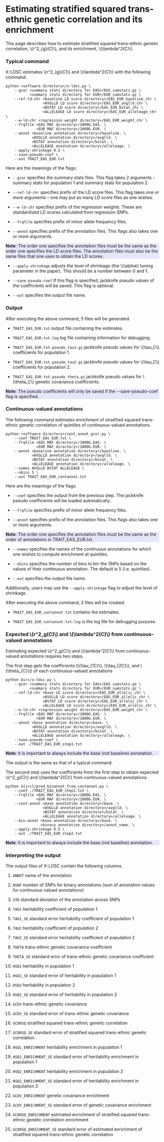 # Estimating stratified squared trans-ethnic genetic correlation and its enrichment

This page describes how to estimate stratified squared trans-ethnic genetic
correlation, \\(r^2_{g}(C)\\), and its enrichment, \\(\lambda^2(C)\\).

### Typical command

X-LDSC estimates \\(r^2_{g}(C)\\) and \\(\lambda^2(C)\\) with the
following command.

```
python <software directory>/x-ldsc.py \
    --gcor <summary stats directory for EAS>/EAS_sumstats.gz \
           <summary stats directory for EUR>/EUR_sumstats.gz \
    --ref-ld-chr <baseline LD score directory>/EAS_EUR_baseline_chr \
                 <AVGLLD LD score directory>/EAS_EUR_avglld_chr \
                 <BSTAT LD score directory>/EAS_EUR_bstat_chr \
                 <ALLELEAGE LD score directory>/EAS_EUR_alleleage_chr \
    --w-ld-chr <regression weight directory>/EAS_EUR_weight_chr \
    --frqfile <EAS MAF directory>/1000G.EAS. \
              <EUR MAF directory>/1000G.EUR. \
    --annot <baseline annotation directory>/baseline. \
            <AVGLLD annotation directory>/avglld. \
            <BSTAT annotation directory>/bstat. \
            <ALLELEAGE annotation directory>/alleleage. \
    --apply-shrinkage 0.5 \
    --save-pseudo-coef \
    --out TRAIT_EAS_EUR.txt
```

Here are the meanings of the flags:

* `--gcor` specifies the summary stats files. This flag takes 2 arguments -
summary stats for population 1 and summary stats for population 2.

* `--ref-ld-chr` specifies prefix of the LD score files. This flag takes one
or more arguments – one may put as many LD score files as one wishes.

* `--w-ld-chr` specifies prefix of the regression weights. These are
standardized LD scores calculated from regression SNPs.

* `--frqfile` specifies prefix of minor allele frequency files.

* `--annot` specifies prefix of the annotation files. This flags also takes
one or more arguments.

<div style="background-color:rgba(230, 230, 250, 1.0);">
<b>Note</b>: The order one specifies the annotation files must
be the same as the order one specifies the LD score files. The annotation
files must also be the same files that one uses to obtain the LD scores.
</div>

* `--apply-shrinkage` adjusts the level of shrinkage (the \\(\alpha\\) tuning
parameter in the paper). This should be a number between 0 and 1.

* `--save-pseudo-coef` If this flag is specified, jackknife pseudo values of
the coefficients will be saved. This flag is optional.

* `--out` specifies the output file name.

### Output

After executing the above command, 5 files will be generated.

* `TRAIT_EAS_EUR.txt` output file containing the estimates.

* `TRAIT_EAS_EUR.txt.log` log file containing information for debugging.

* `TRAIT_EAS_EUR.txt.pseudo_tau1.gz` jackknife pseudo values for \\(\tau_C\\)
coefficients for population 1.

* `TRAIT_EAS_EUR.txt.pseudo_tau2.gz` jackknife pseudo values for \\(\tau_C\\)
coefficients for population 2.

* `TRAIT_EAS_EUR.txt.pseudo_theta.gz` jackknife pseudo values for
\\(\theta_C\\) genetic covariance coefficients.

<div style="background-color:rgba(230, 230, 250, 1.0);">
<b>Note</b>: The pseudo coefficients will only be saved if the
--save-pseudo-coef flag is specified.
</div>

### Continuous-valued annotations

The following command estimates enrichment of stratified squared trans-ethnic
genetic correlation of quintiles of continuous-valued annotations.

```
python <software directory>/cont_annot_gcor.py \
    --coef TRAIT_EAS_EUR.txt \
    --frqfile <EAS MAF directory>/1000G.EAS. \
              <EUR MAF directory>/1000G.EUR. \
    --annot <baseline annotation directory>/baseline. \
            <AVGLLD annotation directory>/avglld. \
            <BSTAT annotation directory>/bstat. \
            <ALLELEAGE annotation directory>/alleleage. \
    --names AVGLLD BSTAT ALLELEAGE \
    --nbins 5 \
    --out TRAIT_EAS_EUR_contannot.txt
```

Here are the meanings of the flags.

* `--coef` specifies the output from the previous step. The jackknife pseudo
coefficients will be loaded automatically.

* `--frqfile` specifies prefix of minor allele frequency files.

* `--annot` specifies prefix of the annotation files. This flags also takes
one or more arguments.

<div style="background-color:rgba(230, 230, 250, 1.0);">
<b>Note</b>: The order one specifies the annotation files must be the same as the
order of annotations in TRAIT_EAS_EUR.txt.
</div>

* `--names` specifies the names of the continuous annotations for which one
wishes to compute enrichment at quintiles.

* `--nbins` specifies the number of bins to bin the SNPs based on the values
of their continuous annotation. The default is 5 (i.e. quintiles).

* `--out` specifies the output file name.

Additionally, users may use the `--apply-shrinkage` flag to adjust the level
of shrinkage.

After executing the above command, 2 files will be created.

* `TRAIT_EAS_EUR_contannot.txt` contains the estimates.

* `TRAIT_EAS_EUR_contannot.txt.log` is the log file for debugging purpose.

### Expected \\(r^2_g(C)\\) and \\(\lambda^2(C)\\) from continuous-valued annotations

Estimating expected \\(r^2_g(C)\\) and \\(\lambda^2(C)\\) from
continuous-valued annotations requires two steps.

The first step gets the coefficients (\\(\tau_{1C}\\), \\(\tau_{2C}\\),
and \\(\theta_{C}\\)) of each continuous-valued annotations

```
python $src/x-ldsc.py \
    --gcor <summary stats directory for EAS>/EAS_sumstats.gz \
           <summary stats directory for EUR>/EUR_sumstats.gz \
    --ref-ld-chr <base LD score directory>/EAS_EUR_allelic_chr \
                 <AVGLLD LD score directory>/EAS_EUR_allelic_chr \
                 <BSTAT LD score directory>/EAS_EUR_allelic_chr \
                 <ALLELEAGE LD score directory>/EAS_EUR_allelic_chr \
    --w-ld-chr <regression weight directory>/EAS_EUR_weight_chr \
    --frqfile <EAS MAF directory>/1000G.EAS. \
              <EUR MAF directory>/1000G.EUR. \
    --annot <base annotation directory>/base. \
            <AVGLLD annotation directory>/avglld. \
            <BSTAT annotation directory>/bstat. \
            <ALLELEAGE annotation directory>/alleleage. \
    --save-pseudo-coef \
    --out ./TRAIT_EAS_EUR_step1.txt
```

<div style="background-color:rgba(230, 230, 250, 1.0);">
<b>Note</b>: It is important to always include the base (not
baseline) annotation.
</div>

The output is the same as that of a typical command.

The second step uses the coefficients from the first step to obtain expected
\\(r^2_g(C)\\) and \\(\lambda^2(C)\\) from continuous-valued annotations.

```
python ${src}/pred_binannot_from_contannot.py \
    --coef ./TRAIT_EAS_EUR_step1.txt \
    --frqfile <EAS MAF directory>/1000G.EAS. \
              <EUR MAF directory>/1000G.EUR. \
    --cont-annot <base annotation directory>/base. \
                 <AVGLLD annotation directory>/avglld. \
                 <BSTAT annotation directory>/bstat. \
                 <ALLELEAGE annotation directory>/alleleage. \
    --bin-annot <base annotation directory>/base. \
                <binary annotation directory>/annot_name. \
    --apply-shrinkage 0.5 \
    --out ./TRAIT_EAS_EUR_step2.txt
```

<div style="background-color:rgba(230, 230, 250, 1.0);">
<b>Note</b>: It is important to always include the base (not
baseline) annotation.
</div>

### Interpreting the output

The output files of X-LDSC contain the following columns.

1. `ANNOT` name of the annotation

2. `NSNP` number of SNPs for binary annotations (sum of annotation values for
continuous-valued annotations)
3. `STD` standard deviation of the annotation across SNPs

4. `TAU1` heritability coefficient of population 1

5. `TAU1_SE` standard error heritability coefficient of population 1

6. `TAU2` heritability coefficient of population 2

7. `TAU2_SE` standard error heritability coefficient of population 2

8. `THETA` trans-ethnic genetic covariance coefficient

9. `THETA_SE` standard error of trans-ethnic genetic covariance coefficient

10. `HSQ1` heritability in population 1

11. `HSQ1_SE` standard error of heritability in population 1

12. `HSQ2` heritability in population 2

13. `HSQ2_SE` standard error of heritability in population 2

14. `GCOV` trans-ethnic genetic covariance

15. `GCOV_SE` standard error of trans-ethnic genetic covariance

16. `GCORSQ` stratified squared trans-ethnic genetic correlation

17. `GCORSQ_SE` standard error of stratified squared trans-ethnic genetic
correlation 

18. `HSQ1_ENRICHMENT` heritability enrichment in population 1

19. `HSQ1_ENRICHMENT_SE` standard error of heritability enrichment in
population 1

20. `HSQ2_ENRICHMENT` heritability enrichment in population 2

21. `HSQ2_ENRICHMENT_SE` standard error of heritability enrichment in
population 2

22. `GCOV_ENRICHMENT` genetic covariance enrichment

23. `GCOV_ENRICHMENT_SE` standard error of genetic covariance enrichment

24. `GCORSQ_ENRICHMENT` estimated enrichment of stratified squared trans-ethnic
genetic correlation enrichment

25. `GCORSQ_ENRICHMENT_SE` standard error of estimated enrichment of stratified
squared trans-ethnic genetic correlation
